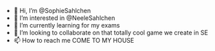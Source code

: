- 👋 Hi, I’m @SophieSahlchen
- 👀 I’m interested in @NeeleSahlchen
- 🌱 I’m currently learning for my exams
- 💞️ I’m looking to collaborate on that totally cool game we create in SE
- 📫 How to reach me COME TO MY HOUSE

<!---
SophieSahlchen/SophieSahlchen is a ✨ special ✨ repository because its `README.md` (this file) appears on your GitHub profile.
You can click the Preview link to take a look at your changes.
--->
